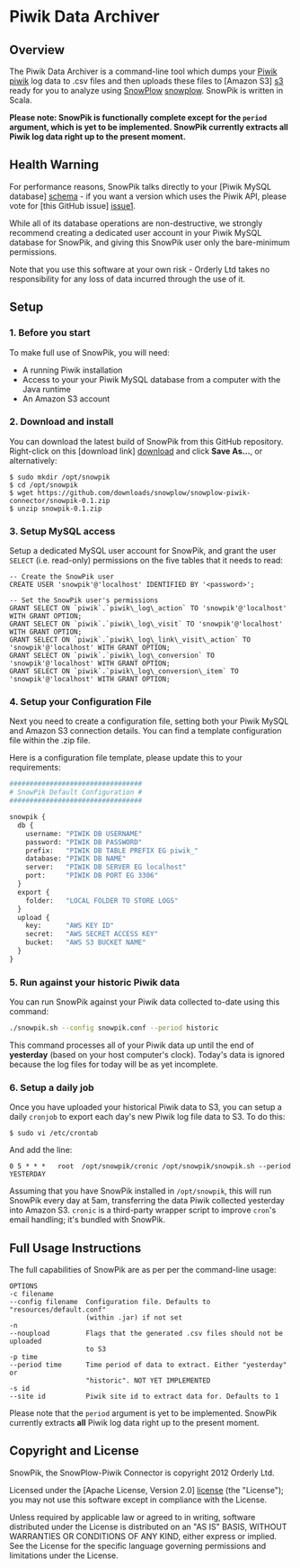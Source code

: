 # Piwik Data Archiver

## Overview

The Piwik Data Archiver is a command-line tool which dumps your [Piwik] [piwik] log data to .csv files and then uploads these files to [Amazon S3] [s3] ready for you to analyze using [SnowPlow] [snowplow]. SnowPik is written in Scala.

**Please note: SnowPik is functionally complete except for the `period` argument, which is yet to be implemented. SnowPik currently extracts all Piwik log data right up to the present moment.**

## Health Warning

For performance reasons, SnowPik talks directly to your [Piwik MySQL database] [schema] - if you want a version which uses the Piwik API, please vote for [this GitHub issue] [issue1].

While all of its database operations are non-destructive, we strongly recommend creating a dedicated user account in your Piwik MySQL database for SnowPik, and giving this SnowPik user only the bare-minimum permissions.

Note that you use this software at your own risk - Orderly Ltd takes no responsibility for any loss of data incurred through the use of it.

## Setup

### 1. Before you start

To make full use of SnowPik, you will need:

* A running Piwik installation
* Access to your your Piwik MySQL database from a computer with the Java runtime
* An Amazon S3 account

### 2. Download and install

You can download the latest build of SnowPik from this GitHub repository. Right-click on this [download link] [download] and click **Save As...**, or alternatively:

    $ sudo mkdir /opt/snowpik
    $ cd /opt/snowpik
    $ wget https://github.com/downloads/snowplow/snowplow-piwik-connector/snowpik-0.1.zip
    $ unzip snowpik-0.1.zip

### 3. Setup MySQL access

Setup a dedicated MySQL user account for SnowPik, and grant the user `SELECT` (i.e. read-only) permissions on the five tables that it needs to read:

```mysql
-- Create the SnowPik user
CREATE USER 'snowpik'@'localhost' IDENTIFIED BY '<password>';

-- Set the SnowPik user's permissions
GRANT SELECT ON `piwik`.`piwik\_log\_action` TO 'snowpik'@'localhost' WITH GRANT OPTION;
GRANT SELECT ON `piwik`.`piwik\_log\_visit` TO 'snowpik'@'localhost' WITH GRANT OPTION;
GRANT SELECT ON `piwik`.`piwik\_log\_link\_visit\_action` TO 'snowpik'@'localhost' WITH GRANT OPTION;
GRANT SELECT ON `piwik`.`piwik\_log\_conversion` TO 'snowpik'@'localhost' WITH GRANT OPTION;
GRANT SELECT ON `piwik`.`piwik\_log\_conversion\_item` TO 'snowpik'@'localhost' WITH GRANT OPTION;
```

### 4. Setup your Configuration File

Next you need to create a configuration file, setting both your Piwik MySQL and Amazon S3 connection details. You can find a template configuration file within the .zip file.

Here is a configuration file template, please update this to your requirements:

```python
#################################
# SnowPik Default Configuration #
#################################

snowpik {
  db {
    username: "PIWIK DB USERNAME"
    password: "PIWIK DB PASSWORD"
    prefix:   "PIWIK DB TABLE PREFIX EG piwik_"
    database: "PIWIK DB NAME"
    server:   "PIWIK DB SERVER EG localhost"
    port:     "PIWIK DB PORT EG 3306"
  }
  export {
    folder:   "LOCAL FOLDER TO STORE LOGS"
  }
  upload {
    key:      "AWS KEY ID"
    secret:   "AWS SECRET ACCESS KEY"
    bucket:   "AWS S3 BUCKET NAME"
  }
}
```

### 5. Run against your historic Piwik data

You can run SnowPik against your Piwik data collected to-date using this command: 

```bash
./snowpik.sh --config snowpik.conf --period historic
```

This command processes all of your Piwik data up until the end of **yesterday** (based on your host computer's clock). Today's data is ignored because the log files for today will be as yet incomplete.

### 6. Setup a daily job

Once you have uploaded your historical Piwik data to S3, you can setup a daily `cronjob` to export each day's new Piwik log file data to S3. To do this:

    $ sudo vi /etc/crontab

And add the line:

    0 5 * * *   root  /opt/snowpik/cronic /opt/snowpik/snowpik.sh --period YESTERDAY

Assuming that you have SnowPik installed in `/opt/snowpik`, this will run SnowPik every day at 5am, transferring the data Piwik collected yesterday into Amazon S3. `cronic` is a third-party wrapper script to improve `cron`'s email handling; it's bundled with SnowPik.  

## Full Usage Instructions

The full capabilities of SnowPik are as per per the command-line usage:

    OPTIONS
    -c filename
    --config filename  Configuration file. Defaults to "resources/default.conf"
                       (within .jar) if not set
    -n
    --noupload         Flags that the generated .csv files should not be uploaded
                       to S3
    -p time
    --period time      Time period of data to extract. Either "yesterday" or
                       "historic". NOT YET IMPLEMENTED
    -s id
    --site id          Piwik site id to extract data for. Defaults to 1    

Please note that the `period` argument is yet to be implemented. SnowPik currently extracts **all** Piwik log data right up to the present moment.

## Copyright and License

SnowPik, the SnowPlow-Piwik Connector is copyright 2012 Orderly Ltd.

Licensed under the [Apache License, Version 2.0] [license] (the "License");
you may not use this software except in compliance with the License.

Unless required by applicable law or agreed to in writing, software
distributed under the License is distributed on an "AS IS" BASIS,
WITHOUT WARRANTIES OR CONDITIONS OF ANY KIND, either express or implied.
See the License for the specific language governing permissions and
limitations under the License.

[snowplow]: http://www.keplarllp.com/blog/
[piwik]: http://piwik.org
[download]: https://github.com/downloads/snowplow/snowplow-piwik-connector/snowpik-0.1.zip
[issue1]: https://github.com/datascience/piwik-export-to-hive/issues/1
[schema]: http://piwik.org/docs/plugins/database-schema/
[s3]: http://aws.amazon.com/s3/
[hive]: http://hive.apache.org/
[license]: http://www.apache.org/licenses/LICENSE-2.0
